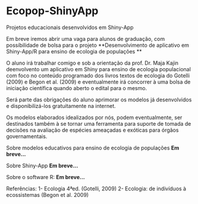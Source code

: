 # Ecopop-ShinyApp
Projetos educacionais desenvolvidos em Shiny-App


Em breve iremos abrir uma vaga para alunos de graduação, com possíbilidade de bolsa para o projeto **Desenvolvimento de aplicativo em Shiny-App/R para ensino de ecologia de populações **

O aluno irá trabalhar comigo e sob a orientação da prof. Dr. Maja Kajin deenvolvento um aplicativo em Shiny para ensino de ecologia populacional com foco no conteúdo programado dos livros textos de ecologia do Gotelli (2009) e Begon et al. (2009) e eventualmente irá concorrer à uma bolsa de iniciação científica quando aberto o edital para o mesmo.

Será parte das obrigações do aluno aprimorar os modelos já desenvolvidos e disponibilizá-los gratuitamente na internet.

Os modelos elaborados idealizados por nós, podem eventualmente, ser destinados também à se tornar uma ferramenta para suporte de tomada de decisões na avaliação de espécies ameaçadas e exóticas para órgãos governamentais.

Sobre modelos educativos para ensino de ecologia de populações
**Em breve...**

Sobre Shiny-App
**Em breve...**

Sobre o software R:
**Em breve...**


Referências:
1- Ecologia 4ªed. (Gotelli, 2009)
2- Ecologia: de indivíduos à ecossistemas (Begon et al. 2009)


